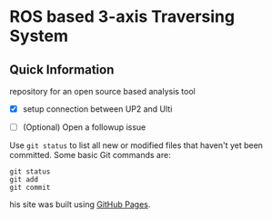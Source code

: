 # ROS based 3-axis Traversing System
## Quick Information
repository for an open source based analysis tool


- [x] setup connection between UP2 and Ulti
- [ ] \(Optional) Open a followup issue


Use `git status` to list all new or modified files that haven't yet been committed.
Some basic Git commands are:
```
git status
git add
git commit
```

his site was built using [GitHub Pages](https://docs.github.com/en/github/writing-on-github/getting-started-with-writing-and-formatting-on-github/basic-writing-and-formatting-syntax).


